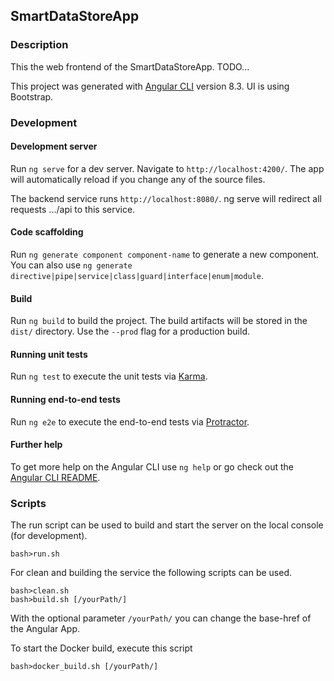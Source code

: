 ## SmartDataStoreApp

### Description

This the web frontend of the SmartDataStoreApp. TODO...

This project was generated with [Angular CLI](https://github.com/angular/angular-cli) version 8.3.
UI is using Bootstrap.

### Development

#### Development server

Run `ng serve` for a dev server. Navigate to `http://localhost:4200/`. The app will automatically reload 
if you change any of the source files.

The backend service runs `http://localhost:8080/`. ng serve will redirect all requests .../api to this
service.

#### Code scaffolding

Run `ng generate component component-name` to generate a new component. You can also use
`ng generate directive|pipe|service|class|guard|interface|enum|module`.

#### Build

Run `ng build` to build the project. The build artifacts will be stored in the `dist/` directory. 
Use the `--prod` flag for a production build.

#### Running unit tests

Run `ng test` to execute the unit tests via [Karma](https://karma-runner.github.io).

#### Running end-to-end tests

Run `ng e2e` to execute the end-to-end tests via [Protractor](http://www.protractortest.org/).

#### Further help

To get more help on the Angular CLI use `ng help` or go check out the 
[Angular CLI README](https://github.com/angular/angular-cli/blob/master/README.md).

### Scripts
The run script can be used to build and start the server on the local console (for development).

    bash>run.sh

For clean and building the service the following scripts can be used.

    bash>clean.sh
    bash>build.sh [/yourPath/]

With the optional parameter `/yourPath/` you can change the base-href of the Angular App.

To start the Docker build, execute this script

    bash>docker_build.sh [/yourPath/]
